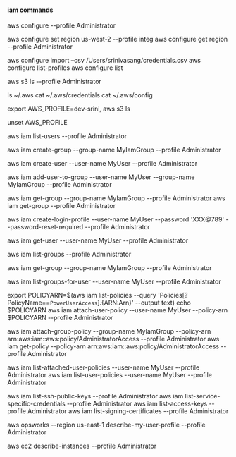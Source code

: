 #### iam commands

<!--Administrator belongs to admin group-->
<!-- create profile -->
aws configure --profile Administrator

<!--- credentials file is located at ~/.aws/credentials on Linux or macOS
config file is located at ~/.aws/config on Linux or macOS -->
aws configure set region us-west-2 --profile integ
aws configure get region --profile Administrator

aws configure import –csv /Users/srinivasang/credentials.csv
aws configure list-profiles <!-- list all your profile names -->
aws configure list

aws s3 ls --profile Administrator <!-- luse profile name with S3 -->

<!-- where are credential and config present on linux or macOs -->
ls ~/.aws
cat ~/.aws/credentials
cat ~/.aws/config

<!-- Once you set local environment variable using export paramter, you can call without mentioning --profile -->
export AWS_PROFILE=dev-srini,
aws s3 ls 
<!-- You can unset this  -->
unset AWS_PROFILE

<!-- list all users -->
aws iam list-users --profile Administrator

<!-- create group -->
aws iam create-group --group-name MyIamGroup --profile Administrator
<!-- create user -->
aws iam create-user --user-name MyUser --profile Administrator

<!-- AWS user is identified by arn:aws:iam::account-ID-without-hyphens:user/MyUser
# if there is console access, access using URL https://<<numberic>>.signin.aws.amazon.com/console -->

<!-- add user to group -->
aws iam add-user-to-group --user-name MyUser --group-name MyIamGroup --profile Administrator
<!-- Check whether user is present in the group -->
aws iam get-group --group-name MyIamGroup --profile Administrator
aws iam get-group  --profile Administrator
<!-- set password -->
aws iam create-login-profile --user-name MyUser --password 'XXX@789' --password-reset-required --profile Administrator
<!-- get user -->
aws iam get-user --user-name MyUser --profile Administrator
<!-- list all groups-->
aws iam list-groups --profile Administrator
<!-- get group details -->
aws iam get-group --group-name MyIamGroup --profile Administrator
<!-- get groups that user belong to  -->
aws iam  list-groups-for-user --user-name MyUser --profile Administrator

<!-- create policy and attach policy to user -->
export POLICYARN=$(aws iam list-policies --query 'Policies[?PolicyName==`PowerUserAccess`].{ARN:Arn}' --output text)
echo $POLICYARN
aws iam attach-user-policy --user-name MyUser --policy-arn $POLICYARN --profile Administrator

aws iam attach-group-policy --group-name MyIamGroup --policy-arn arn:aws:iam::aws:policy/AdministratorAccess --profile Administrator
aws iam get-policy --policy-arn arn:aws:iam::aws:policy/AdministratorAccess --profile Administrator

<!-- list policies to check whether user is attached to the policy -->
aws iam list-attached-user-policies --user-name MyUser --profile Administrator
aws iam list-user-policies --user-name MyUser --profile Administrator  

aws iam list-ssh-public-keys --profile Administrator
aws iam list-service-specific-credentials --profile Administrator
aws iam list-access-keys --profile Administrator
aws iam list-signing-certificates --profile Administrator
<!-- describe about Administrator -->
aws opsworks --region us-east-1 describe-my-user-profile --profile Administrator
<!-- describe ec2 instances -->
aws ec2 describe-instances --profile Administrator

